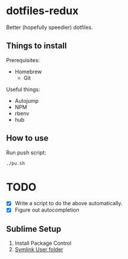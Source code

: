 # dotfiles-redux
Better (hopefully speedier) dotfiles. 

## Things to install

Prerequisites:
- Homebrew
	- Git

Useful things:
- Autojump
- NPM
- rbenv
- hub


## How to use

Run push script:

```bash
./pu.sh
```

# TODO

- [x] Write a script to do the above automatically.
- [x] Figure out autocompletion

## Sublime Setup

1. Install Package Control
2. [Symlink User folder](https://packagecontrol.io/docs/syncing)
